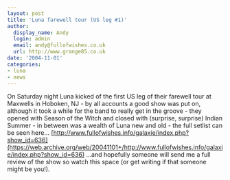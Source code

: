 ```yaml
---
layout: post
title: 'Luna farewell tour (US leg #1)'
author:
  display_name: Andy
  login: admin
  email: andy@fullofwishes.co.uk
  url: http://www.grange85.co.uk
date: '2004-11-01'
categories:
- luna
- news
---
```


On Saturday night Luna kicked of the first US leg of their farewell tour at Maxwells in Hoboken, NJ - by all accounts a good show was put on, although it took a while for the band to really get in the groove - they opened with Season of the Witch and closed with (surprise, surprise) Indian Summer - in between was a wealth of Luna new and old - the full setlist can be seen here... [http://www.fullofwishes.info/galaxie/index.php?show_id=636](https://web.archive.org/web/20041101+/http://www.fullofwishes.info/galaxie/index.php?show_id=636) ...and hopefully someone will send me a full review of the show so watch this space (or get writing if that someone might be you!).


